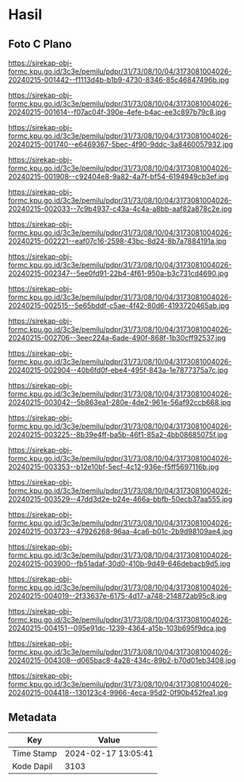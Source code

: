 # Hasil

## Foto C Plano

https://sirekap-obj-formc.kpu.go.id/3c3e/pemilu/pdpr/31/73/08/10/04/3173081004026-20240215-001442--f1113d4b-b1b9-4730-8346-85c46847496b.jpg

https://sirekap-obj-formc.kpu.go.id/3c3e/pemilu/pdpr/31/73/08/10/04/3173081004026-20240215-001614--f07ac04f-390e-4efe-b4ac-ee3c897b79c8.jpg

https://sirekap-obj-formc.kpu.go.id/3c3e/pemilu/pdpr/31/73/08/10/04/3173081004026-20240215-001740--e6469367-5bec-4f90-9ddc-3a8460057932.jpg

https://sirekap-obj-formc.kpu.go.id/3c3e/pemilu/pdpr/31/73/08/10/04/3173081004026-20240215-001908--c92404e8-9a82-4a7f-bf54-6194949cb3ef.jpg

https://sirekap-obj-formc.kpu.go.id/3c3e/pemilu/pdpr/31/73/08/10/04/3173081004026-20240215-002033--7c9b4937-c43a-4c4a-a8bb-aaf82a878c2e.jpg

https://sirekap-obj-formc.kpu.go.id/3c3e/pemilu/pdpr/31/73/08/10/04/3173081004026-20240215-002221--eaf07c16-2598-43bc-8d24-8b7a7884191a.jpg

https://sirekap-obj-formc.kpu.go.id/3c3e/pemilu/pdpr/31/73/08/10/04/3173081004026-20240215-002347--5ee0fd91-22b4-4f61-950a-b3c731cd4690.jpg

https://sirekap-obj-formc.kpu.go.id/3c3e/pemilu/pdpr/31/73/08/10/04/3173081004026-20240215-002515--5e65bddf-c5ae-4f42-80d6-4193720465ab.jpg

https://sirekap-obj-formc.kpu.go.id/3c3e/pemilu/pdpr/31/73/08/10/04/3173081004026-20240215-002706--3eec224a-6ade-490f-868f-1b30cff92537.jpg

https://sirekap-obj-formc.kpu.go.id/3c3e/pemilu/pdpr/31/73/08/10/04/3173081004026-20240215-002904--40b6fd0f-ebe4-495f-843a-1e7877375a7c.jpg

https://sirekap-obj-formc.kpu.go.id/3c3e/pemilu/pdpr/31/73/08/10/04/3173081004026-20240215-003042--5b863ea1-280e-4de2-961e-56af92ccb668.jpg

https://sirekap-obj-formc.kpu.go.id/3c3e/pemilu/pdpr/31/73/08/10/04/3173081004026-20240215-003225--8b39e4ff-ba5b-46f1-85a2-4bb08685075f.jpg

https://sirekap-obj-formc.kpu.go.id/3c3e/pemilu/pdpr/31/73/08/10/04/3173081004026-20240215-003353--b12e10bf-5ecf-4c12-936e-f5ff5697116b.jpg

https://sirekap-obj-formc.kpu.go.id/3c3e/pemilu/pdpr/31/73/08/10/04/3173081004026-20240215-003529--47dd3d2e-b24e-466a-bbfb-50ecb37aa555.jpg

https://sirekap-obj-formc.kpu.go.id/3c3e/pemilu/pdpr/31/73/08/10/04/3173081004026-20240215-003723--47926268-96aa-4ca6-b01c-2b9d98109ae4.jpg

https://sirekap-obj-formc.kpu.go.id/3c3e/pemilu/pdpr/31/73/08/10/04/3173081004026-20240215-003900--fb51adaf-30d0-410b-9d49-646debacb9d5.jpg

https://sirekap-obj-formc.kpu.go.id/3c3e/pemilu/pdpr/31/73/08/10/04/3173081004026-20240215-004019--2f33637e-6175-4d17-a748-214872ab95c8.jpg

https://sirekap-obj-formc.kpu.go.id/3c3e/pemilu/pdpr/31/73/08/10/04/3173081004026-20240215-004151--095e91dc-1239-4364-a15b-103b695f9dca.jpg

https://sirekap-obj-formc.kpu.go.id/3c3e/pemilu/pdpr/31/73/08/10/04/3173081004026-20240215-004308--d065bac8-4a28-434c-89b2-b70d01eb3408.jpg

https://sirekap-obj-formc.kpu.go.id/3c3e/pemilu/pdpr/31/73/08/10/04/3173081004026-20240215-004418--130123c4-9966-4eca-95d2-0f90b452fea1.jpg


## Metadata

| Key        | Value               |
| ---------- | ------------------- |
| Time Stamp | 2024-02-17 13:05:41 |
| Kode Dapil | 3103                |



